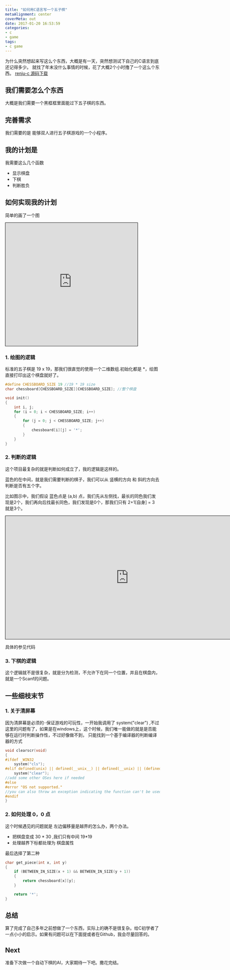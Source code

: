 ```yaml
---
title: "如何用C语言写一个五子棋"
metaAlignment: center
coverMeta: out
date: 2017-01-20 16:53:59
categories:
- c
- game
tags:
- c game
---
```



为什么突然想起来写这么个东西，大概是有一天，突然想测试下自己的C语言到底还记得多少。
就找了年末没什么事情的时候，花了大概2个小时撸了一个这么个东西。
[renju-c 源码下载](https://github.com/yannxia-self/renju-c)

<!--more-->

## 我们需要怎么个东西
大概是我们需要一个黑框框里面能过下五子棋的东西。

## 完善需求
我们需要的是 能够双人进行五子棋游戏的一个小程序。

## 我的计划是
我需要这么几个函数

- 显示棋盘
- 下棋
- 判断胜负

## 如何实现我的计划
简单的画了一个图
<iframe id="embed_dom" name="embed_dom" frameborder="0" style="border:1px solid #000;display:block;width:430px; height:400px;" src="https://www.processon.com/embed/5881d2bbe4b098bf4cee4a2a"></iframe>

### 1. 绘图的逻辑
标准的五子棋是 19 x 19，那我们很直觉的使用一个二维数组.初始化都是 *，绘图直接打印出这个棋盘就好了。

```c
#define CHESSBOARD_SIZE 19 //19 * 19 size
char chessboard[CHESSBOARD_SIZE][CHESSBOARD_SIZE]; //整个棋盘

void init()
{
    int i, j;
    for (i = 0; i < CHESSBOARD_SIZE; i++)
    {
        for (j = 0; j < CHESSBOARD_SIZE; j++)
        {
            chessboard[i][j] = '*';
        }
    }
}
```


### 2. 判断的逻辑
这个项目最复杂的就是判断如何成立了，我的逻辑是这样的。

蓝色的在中间，就是我们需要判断的棋子，我们可以从 竖横的方向 和 斜的方向去判断是否有五个字。

比如图示中，我们假设 蓝色点是 (a,b) 点，我们先从左侧找，最长的同色我们发现是2个，我们再向后找最长同色，我们发现是0个，那我们只有 2+1[自身] = 3 就是3个。

<iframe id="embed_dom" name="embed_dom" frameborder="0" style="border:1px solid #000;display:block;width:800px; height:400px;" src="https://www.processon.com/embed/5881d5bae4b049e795be4834"></iframe>

具体的参见代码

### 3. 下棋的逻辑
这个逻辑就不是很复杂，就是分为检测，不允许下在同一个位置，并且在棋盘内，就是一个Scanf的问题。


## 一些细枝末节
### 1. 关于清屏幕
因为清屏幕是必须的··保证游戏的可玩性，一开始我调用了 system("clear") ,不过这里的问题有了，如果是在windows上，这个时候，我们唯一能做的就是是否能够在运行时判断操作性，不过好像做不到，
只能找到一个基于编译器的判断编译器的方式

```c
void clearscr(void)
{
#ifdef _WIN32
    system("cls");
#elif defined(unix) || defined(__unix__) || defined(__unix) || (defined(__APPLE__) && defined(__MACH__))
    system("clear");
//add some other OSes here if needed
#else
#error "OS not supported."
//you can also throw an exception indicating the function can't be used
#endif
}
```

### 2. 如何处理 0，0 点
这个时候遇见的问题就是 左边偏移量是越界的怎么办，两个办法。
- 把棋盘变成 30 * 30 ,我们只有中间 19*19
- 处理越界下标都处理为 棋盘属性

最后选择了第二种

```c
char get_piece(int x, int y)
{
    if (BETWEEN_IN_SIZE(x + 1) && BETWEEN_IN_SIZE(y + 1))
    {
        return chessboard[x][y];
    }

    return '*';
}
```

## 总结
算了完成了自己多年之前想做了一个东西，实际上的确不是很复杂。给C初学者了一点小小的启示。如果有问题可以在下面提或者在Github，我会尽量回答的。

## Next
准备下次做一个自动下棋的AI，大家期待一下吧。撒花完结。
